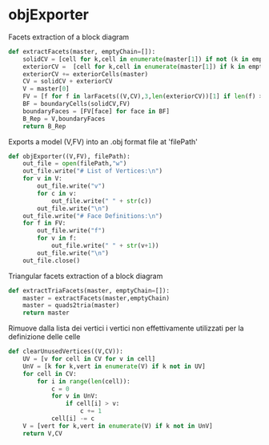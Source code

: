 # objExporter

Facets extraction of a block diagram


``` py
def extractFacets(master, emptyChain=[]):
	solidCV = [cell for k,cell in enumerate(master[1]) if not (k in emptyChain)]
	exteriorCV =  [cell for k,cell in enumerate(master[1]) if k in emptyChain]
	exteriorCV += exteriorCells(master)
	CV = solidCV + exteriorCV
	V = master[0]
	FV = [f for f in larFacets((V,CV),3,len(exteriorCV))[1] if len(f) >= 4]
	BF = boundaryCells(solidCV,FV)
	boundaryFaces = [FV[face] for face in BF]
	B_Rep = V,boundaryFaces
	return B_Rep
```

Exports a model (V,FV) into an .obj format file at 'filePath'


``` py
def objExporter((V,FV), filePath):
	out_file = open(filePath,"w")
	out_file.write("# List of Vertices:\n")
	for v in V:
		out_file.write("v")
		for c in v:
			out_file.write(" " + str(c))
		out_file.write("\n")
	out_file.write("# Face Definitions:\n")
	for f in FV:
		out_file.write("f")
		for v in f:
			out_file.write(" " + str(v+1))
		out_file.write("\n")
	out_file.close()
```

Triangular facets extraction of a block diagram


``` py
def extractTriaFacets(master, emptyChain=[]):
	master = extractFacets(master,emptyChain)
	master = quads2tria(master)
	return master
```

Rimuove dalla lista dei vertici i vertici non effettivamente utilizzati per la definizione delle celle


``` py
def clearUnusedVertices((V,CV)):
	UV = [v for cell in CV for v in cell]
	UnV = [k for k,vert in enumerate(V) if k not in UV]
	for cell in CV:
		for i in range(len(cell)):
			c = 0
			for v in UnV:
				if cell[i] > v:
					c += 1
			cell[i] -= c
	V = [vert for k,vert in enumerate(V) if k not in UnV]
	return V,CV
```